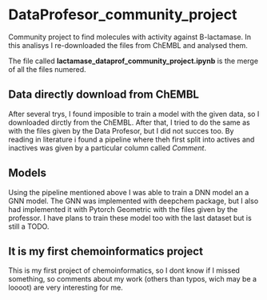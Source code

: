 # DataProfesor_community_project
Community project to find molecules with activity against B-lactamase. In this analisys I re-downloaded the files from ChEMBL and analysed them.

The file called **lactamase_dataprof_community_project.ipynb** is the merge of all the files numered.

## Data directly download from ChEMBL
After several trys, I found imposible to train a model with the given data, so I downloaded dirctly from the ChEMBL. After that, I tried to do the same as with the files given by the Data Profesor, but I did not succes too. By reading in literature i found a pipeline where theh first split into actives and inactives was given by a particular column called *Comment*.

## Models
Using the pipeline mentioned above I was able to train a DNN model an a GNN model. The GNN was implemented with deepchem package, but I also had implemented it with Pytorch Geometric with the files given by the professor. I have plans to train these model too with the last dataset but is still a TODO. 

## It is my first chemoinformatics project
This is my first project of chemoinformatics, so I dont know if I missed something, so comments about my work (others than typos, wich may be a loooot) are very interesting for me.
